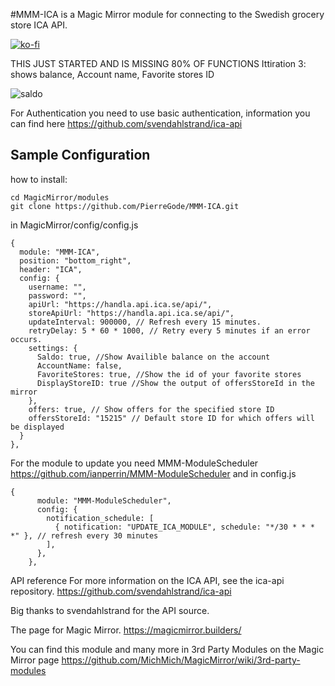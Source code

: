 #MMM-ICA is a Magic Mirror module for connecting to the Swedish grocery store ICA API.



[![ko-fi](https://ko-fi.com/img/githubbutton_sm.svg)](https://ko-fi.com/J3J2EARPK)





THIS JUST STARTED AND IS MISSING 80% OF FUNCTIONS
Ittiration 3: shows balance, Account name, Favorite stores ID

![saldo](https://user-images.githubusercontent.com/8579922/223672603-f17baa02-02f9-424a-ab85-51cec0817792.png)


For Authentication you need to use basic authentication, information you can find here https://github.com/svendahlstrand/ica-api
## Sample Configuration



how to install:
```
cd MagicMirror/modules
git clone https://github.com/PierreGode/MMM-ICA.git

```
in MagicMirror/config/config.js



```
{
  module: "MMM-ICA",
  position: "bottom_right",
  header: "ICA",
  config: {
    username: "",
    password: "",
    apiUrl: "https://handla.api.ica.se/api/",
    storeApiUrl: "https://handla.api.ica.se/api/",
    updateInterval: 900000, // Refresh every 15 minutes.
    retryDelay: 5 * 60 * 1000, // Retry every 5 minutes if an error occurs.
    settings: {
      Saldo: true, //Show Availible balance on the account 
      AccountName: false,
      FavoriteStores: true, //Show the id of your favorite stores
      DisplayStoreID: true //Show the output of offersStoreId in the mirror
    },
    offers: true, // Show offers for the specified store ID
    offersStoreId: "15215" // Default store ID for which offers will be displayed
  }
},

```
For the module to update you need MMM-ModuleScheduler
https://github.com/ianperrin/MMM-ModuleScheduler
and in config.js
```
{
      module: "MMM-ModuleScheduler",
      config: {
        notification_schedule: [
          { notification: "UPDATE_ICA_MODULE", schedule: "*/30 * * * *" }, // refresh every 30 minutes
        ],
      },
    },
```
<p>

API reference
For more information on the ICA API, see the ica-api repository. https://github.com/svendahlstrand/ica-api 

Big thanks to svendahlstrand for the API source.

The page for Magic Mirror. https://magicmirror.builders/

You can find this module and many more in 3rd Party Modules on the Magic Mirror page
https://github.com/MichMich/MagicMirror/wiki/3rd-party-modules

